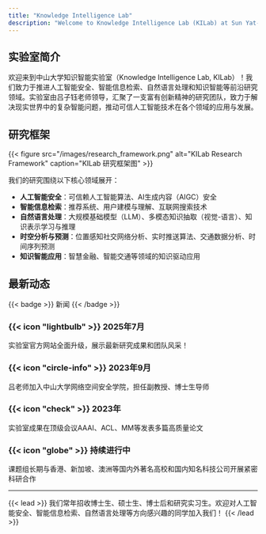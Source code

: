 ```yaml
---
title: "Knowledge Intelligence Lab"
description: "Welcome to Knowledge Intelligence Lab (KILab) at Sun Yat-sen University"
---
```


## 实验室简介

欢迎来到中山大学知识智能实验室（Knowledge Intelligence Lab, KILab）！我们致力于推进人工智能安全、智能信息检索、自然语言处理和知识智能等前沿研究领域。实验室由吕子钰老师领导，汇聚了一支富有创新精神的研究团队，致力于解决现实世界中的复杂智能问题，推动可信人工智能技术在各个领域的应用与发展。

## 研究框架

{{< figure src="/images/research_framework.png" alt="KILab Research Framework" caption="KILab 研究框架图" >}}

我们的研究围绕以下核心领域展开：
- **人工智能安全**：可信赖人工智能算法、AI生成内容（AIGC）安全
- **智能信息检索**：推荐系统、用户建模与理解、互联网搜索技术
- **自然语言处理**：大规模基础模型（LLM）、多模态知识抽取（视觉-语言）、知识表示学习与推理
- **时空分析与预测**：位置感知社交网络分析、实时推送算法、交通数据分析、时间序列预测
- **知识智能应用**：智慧金融、智能交通等领域的知识驱动应用

## 最新动态

{{< badge >}}
新闻
{{< /badge >}}

### {{< icon "lightbulb" >}} 2025年7月
实验室官方网站全面升级，展示最新研究成果和团队风采！

### {{< icon "circle-info" >}} 2023年9月
吕老师加入中山大学网络空间安全学院，担任副教授、博士生导师

### {{< icon "check" >}} 2023年
实验室成果在顶级会议AAAI、ACL、MM等发表多篇高质量论文

### {{< icon "globe" >}} 持续进行中
课题组长期与香港、新加坡、澳洲等国内外著名高校和国内知名科技公司开展紧密科研合作

---

{{< lead >}}
我们常年招收博士生、硕士生、博士后和研究实习生。欢迎对人工智能安全、智能信息检索、自然语言处理等方向感兴趣的同学加入我们！
{{< /lead >}}
